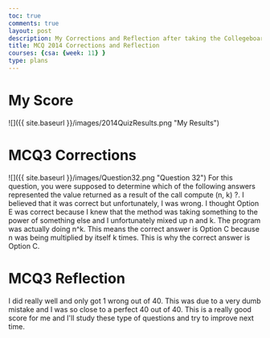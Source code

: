 ```yaml
---
toc: true
comments: true
layout: post
description: My Corrections and Reflection after taking the Collegeboard MCQ 2014 Test
title: MCQ 2014 Corrections and Reflection
courses: {csa: {week: 11} }
type: plans
---
```


# My Score
![]({{ site.baseurl }}/images/2014QuizResults.png "My Results")


# MCQ3 Corrections
![]({{ site.baseurl }}/images/Question32.png "Question 32")
For this question, you were supposed to determine which of the following answers represented the value returned as a result of the call compute (n, k) ?. I believed that it was correct but unfortunately, I was wrong. I thought Option E was correct because I knew that the method was taking something to the power of something else and I unfortunately mixed up n and k. The program was actually doing n^k. This means the correct answer is Option C because n was being multiplied by itself k times. This is why the correct answer is Option C.

# MCQ3 Reflection
I did really well and only got 1 wrong out of 40. This was due to a very dumb mistake and I was so close to a perfect 40 out of 40. This is a really good score for me and I'll study these type of questions and try to improve next time.
